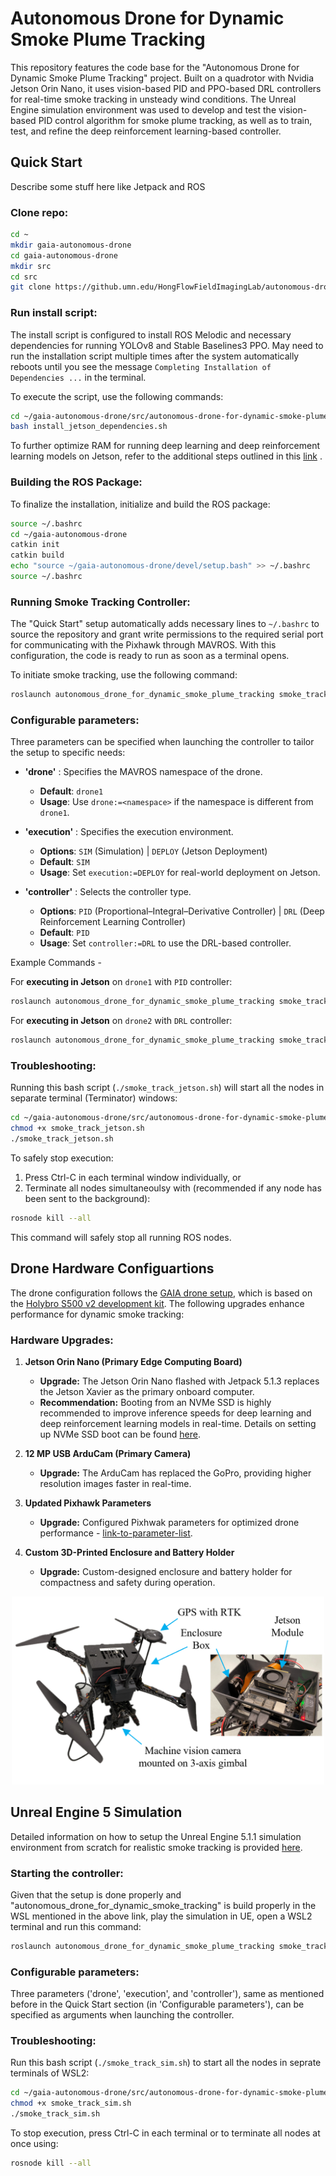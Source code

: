# Autonomous Drone for Dynamic Smoke Plume Tracking
This repository features the code base for the "Autonomous Drone for Dynamic Smoke Plume Tracking" project. Built on a quadrotor with Nvidia Jetson Orin Nano, it uses vision-based PID and PPO-based DRL controllers for real-time smoke tracking in unsteady wind conditions. The Unreal Engine simulation environment was used to develop and test the vision-based PID control algorithm for smoke plume tracking, as well as to train, test, and refine the deep reinforcement learning-based controller.


## Quick Start

Describe some stuff here like Jetpack and ROS

### Clone repo:
```bash
cd ~
mkdir gaia-autonomous-drone
cd gaia-autonomous-drone
mkdir src
cd src
git clone https://github.umn.edu/HongFlowFieldImagingLab/autonomous-drone-for-dynamic-smoke-plume-tracking.git
```

### Run install script:

The install script is configured to install ROS Melodic and necessary dependencies for running YOLOv8 and Stable Baselines3 PPO. May need to run the installation script multiple times after the system automatically reboots until you see the message `Completing Installation of Dependencies ...` in the terminal. 

To execute the script, use the following commands:
```bash
cd ~/gaia-autonomous-drone/src/autonomous-drone-for-dynamic-smoke-plume-tracking/install_scripts
bash install_jetson_dependencies.sh
```

To further optimize RAM for running deep learning and deep reinforcement learning models on Jetson, refer to the additional steps outlined in this [link](https://www.jetson-ai-lab.com/tips_ram-optimization.html) .


### Building the ROS Package:
To finalize the installation, initialize and build the ROS package:
```bash
source ~/.bashrc
cd ~/gaia-autonomous-drone
catkin init
catkin build
echo "source ~/gaia-autonomous-drone/devel/setup.bash" >> ~/.bashrc
source ~/.bashrc
```

### Running Smoke Tracking Controller:
The "Quick Start" setup automatically adds necessary lines to `~/.bashrc` to source the repository and grant write permissions to the required serial port for communicating with the Pixhawk through MAVROS. With this configuration, the code is ready to run as soon as a terminal opens. 

To initiate smoke tracking, use the following command:
```bash
roslaunch autonomous_drone_for_dynamic_smoke_plume_tracking smoke_track_jetson.launch execution:=DEPLOY
```

### Configurable parameters:
Three parameters can be specified when launching the controller to tailor the setup to specific needs:

* **'drone'** : Specifies the MAVROS namespace of the drone. 
    * **Default**: `drone1` 
    * **Usage**: Use `drone:=<namespace>` if the namespace is different from `drone1`.

* **'execution'** : Specifies the execution environment.
    * **Options**: `SIM` (Simulation) | `DEPLOY` (Jetson Deployment)
    * **Default**: `SIM` 
    * **Usage**: Set `execution:=DEPLOY` for real-world deployment on Jetson.

* **'controller'** : Selects the controller type.
    * **Options**: `PID` (Proportional–Integral–Derivative Controller) | `DRL` (Deep Reinforcement Learning Controller)
    * **Default**: `PID` 
    * **Usage**: Set `controller:=DRL` to use the DRL-based controller.

Example Commands - 

For **executing in Jetson** on `drone1` with `PID` controller:
```bash
roslaunch autonomous_drone_for_dynamic_smoke_plume_tracking smoke_track_jetson.launch drone:=drone1 execution:=DEPLOY controller:=PID
```
For **executing in Jetson** on `drone2` with `DRL` controller:
```bash
roslaunch autonomous_drone_for_dynamic_smoke_plume_tracking smoke_track_jetson.launch drone:=drone2 execution:=DEPLOY controller:=DRL
```

### Troubleshooting:
Running this bash script (`./smoke_track_jetson.sh`) will start all the nodes in separate terminal (Terminator) windows:
```bash
cd ~/gaia-autonomous-drone/src/autonomous-drone-for-dynamic-smoke-plume-tracking/launch
chmod +x smoke_track_jetson.sh
./smoke_track_jetson.sh
```

To safely stop execution:
1. Press Ctrl-C in each terminal window individually, or 
2. Terminate all nodes simultaneoulsy with (recommended if any node has been sent to the background):
```bash
rosnode kill --all
```
This command will safely stop all running ROS nodes.

## Drone Hardware Configuartions

The drone configuration follows the [GAIA drone setup](https://github.umn.edu/HongFlowFieldImagingLab/GAIA-drone-control/tree/peter-server), which is based on the [Holybro S500 v2 development kit](https://holybro.com/collections/s500/products/s500-v2-development-kit). The following upgrades enhance performance for dynamic smoke tracking:

### Hardware Upgrades:

1. **Jetson Orin Nano (Primary Edge Computing Board)**
	* **Upgrade:** The Jetson Orin Nano flashed with Jetpack 5.1.3 replaces the Jetson Xavier as the primary onboard computer.
	* **Recommendation:** Booting from an NVMe SSD is highly recommended to improve inference speeds for deep learning and deep reinforcement learning models in real-time. Details on setting up NVMe SSD boot can be found [here](https://forums.developer.nvidia.com/t/jetson-orin-nano-boot-from-nvme-ssd/252492).

2. **12 MP USB ArduCam (Primary Camera)**
	* **Upgrade:** The ArduCam has replaced the GoPro, providing higher resolution images faster in real-time.

3. **Updated Pixhawk Parameters**
	* **Upgrade:** Configured Pixhwak parameters for optimized drone performance - [link-to-parameter-list]().

4. **Custom 3D-Printed Enclosure and Battery Holder**
	* **Upgrade:** Custom-designed enclosure and battery holder for compactness and safety during operation.

<p align="center">
  <img src="images/drone_hardware.png" alt="Drone Hardware" width="500"/>
</p>


## Unreal Engine 5 Simulation

Detailed information on how to setup the Unreal Engine 5.1.1 simulation environment from scratch for realistic smoke tracking is provided [here](). 

### Starting the controller:
Given that the setup is done properly and "autonomous_drone_for_dynamic_smoke_tracking" is build properly in the WSL mentioned in the above link, play the simulation in UE, open a WSL2 terminal and run this command:
```bash
roslaunch autonomous_drone_for_dynamic_smoke_plume_tracking smoke_track_sim.launch execution:=SIM
```

### Configurable parameters:
Three parameters ('drone', 'execution', and 'controller'), same as mentioned before in the Quick Start section (in 'Configurable parameters'), can be specified as arguments when launching the controller.

### Troubleshooting:
Run this bash script (`./smoke_track_sim.sh`) to start all the nodes in seprate terminals of WSL2:
```bash
cd ~/gaia-autonomous-drone/src/autonomous-drone-for-dynamic-smoke-plume-tracking/launch
chmod +x smoke_track_sim.sh
./smoke_track_sim.sh
```

To stop execution, press Ctrl-C in each terminal or to terminate all nodes at once using:
```bash
rosnode kill --all
```


